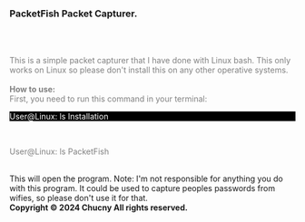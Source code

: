 <!DOCTYPE html><html><body><h3 style="grey;">PacketFish Packet Capturer.</h3><br><br><p style="color:grey;">This is a simple packet capturer that I have done with Linux bash. This only works on Linux so please don't install this on any other operative systems.<br><br><strong>How to use:</strong><br>First, you need to run this command in your terminal:<br></p><p style="color:white;background-color:black;">User@Linux: ls Installation</p><br><p style="color:grey;>This will install all the required packages for PacketFish capturer. <br>To open the program, use this command:<br><p style="color:white;background-color:black;">User@Linux: ls PacketFish</p><br>This will open the program. Note: I'm not responsible for anything you do with this program. It could be used to capture peoples passwords from wifies, so please don't use it for that. <br><strong>Copyright &#169; 2024 Chucny All rights reserved.</strong></p></body></html>
